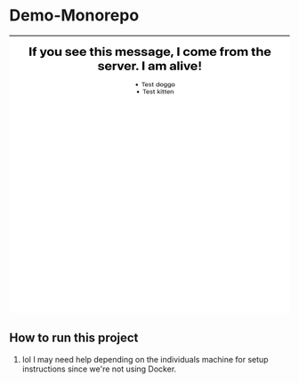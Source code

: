 # Demo-Monorepo
<img src="home.png"
     alt="An image of the homepage"
     style="width:100%; height:500px" />
## How to run this project 
1. lol I may need help depending on the individuals machine for setup instructions since we're not using Docker. 